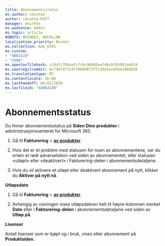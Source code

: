 ```yaml
---
title: Abonnementsstatus
ms.author: cmcatee
author: cmcatee-MSFT
manager: mnirkhe
ms.audience: Admin
ms.topic: article
ROBOTS: NOINDEX, NOFOLLOW
localization_priority: Normal
ms.collection: Adm_O365
ms.custom:
- "9001519"
- "3586"
ms.openlocfilehash: cc0a7c708aafc7c6c9680deefd6cbf65991a4d18
ms.sourcegitcommit: bc7d6f4f3c9f7060d073f5130e1ec856e248d020
ms.translationtype: MT
ms.contentlocale: nb-NO
ms.lasthandoff: 06/02/2020
ms.locfileid: "44063230"
---
```

# <a name="subscription-status"></a>Abonnementsstatus

Du finner abonnementsstatus på **Siden Dine produkter** i administrasjonssenteret for Microsoft 365.

1. Gå til **Fakturering**  >  **[av produkter](https://go.microsoft.com/fwlink/p/?linkid=842054)**.

2. Hvis det er et problem med statusen for noen av abonnementene, ser du enten et rødt advarselsikon ved siden av abonnementet, eller statusen «utløpt» eller «deaktivert» i Fakturering-delen i abonnementsdetaljene.

3. Hvis du vil aktivere et utløpt eller deaktivert abonnement på nytt, klikker du **Aktiver på nytt nå**.

**Utløpsdato**

1. Gå til **Fakturering**  >  **[av produkter](https://go.microsoft.com/fwlink/p/?linkid=842054)**.

2. Avhengig av visningen vises utløpsdatoen helt til høyre-kolonnen merket **Dato** eller i **Fakturering-delen** i abonnementsdetaljene ved siden av **Utløp på**.

**Lisenser**

Antall lisenser som er kjøpt og i bruk, vises etter abonnement på **Produktsiden.**

